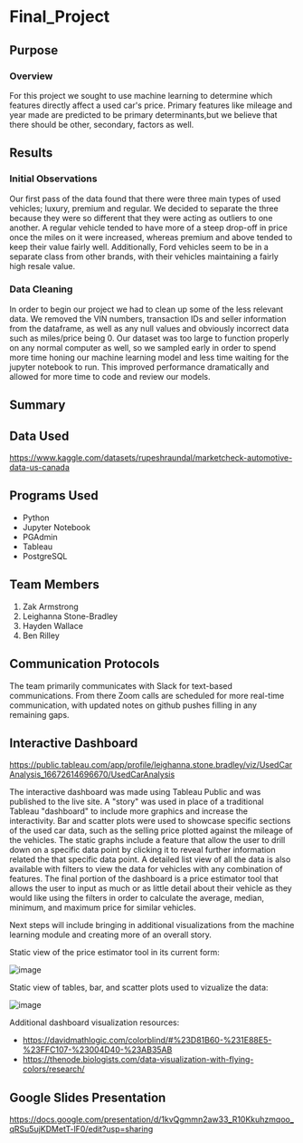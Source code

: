 # Final_Project

## Purpose

### Overview

For this project we sought to use machine learning to determine which features directly affect a used car's price. Primary features like mileage and year made are predicted to be primary determinants,but we believe that there should be other, secondary, factors as well. 

## Results

### Initial Observations

Our first pass of the data found that there were three main types of used vehicles; luxury, premium and regular. We decided to separate the three because they were so different that they were acting as outliers to one another. A regular vehicle tended to have more of a steep drop-off in price once the miles on it were increased, whereas premium and above tended to keep their value fairly well. Additionally, Ford vehicles seem to be in a separate class from other brands, with their vehicles maintaining a fairly high resale value.

### Data Cleaning

In order to begin our project we had to clean up some of the less relevant data. We removed the VIN numbers, transaction IDs and seller information from the dataframe, as well as any null values and obviously incorrect data such as miles/price being 0. Our dataset was too large to function properly on any normal computer as well, so we sampled early in order to spend more time honing our machine learning model and less time waiting for the jupyter notebook to run. This improved performance dramatically and allowed for more time to code and review our models.

## Summary

## Data Used

https://www.kaggle.com/datasets/rupeshraundal/marketcheck-automotive-data-us-canada

## Programs Used

- Python
- Jupyter Notebook
- PGAdmin
- Tableau
- PostgreSQL

## Team Members

1. Zak Armstrong
2. Leighanna Stone-Bradley
3. Hayden Wallace
4. Ben Rilley

## Communication Protocols

The team primarily communicates with Slack for text-based communications. From there Zoom calls are scheduled for more real-time communication, with updated notes on github pushes filling in any remaining gaps.

## Interactive Dashboard

https://public.tableau.com/app/profile/leighanna.stone.bradley/viz/UsedCarAnalysis_16672614696670/UsedCarAnalysis

The interactive dashboard was made using Tableau Public and was published to the live site. A "story" was used in place of a traditional Tableau "dashboard" to include more graphics and increase the interactivity. Bar and scatter plots were used to showcase specific sections of the used car data, such as the selling price plotted against the mileage of the vehicles. The static graphs include a feature that allow the user to drill down on a specific data point by clicking it to reveal further information related the that specific data point. A detailed list view of all the data is also available with filters to view the data for vehicles with any combination of features. The final portion of the dashboard is a price estimator tool that allows the user to input as much or as little detail about their vehicle as they would like using the filters in order to calculate the average, median, minimum, and maximum price for similar vehicles. 

Next steps will include bringing in additional visualizations from the machine learning module and creating more of an overall story.

Static view of the price estimator tool in its current form:

![image](https://user-images.githubusercontent.com/107161421/199846538-99326eec-32f4-46a8-b64e-2d81b9985105.png)

Static view of tables, bar, and scatter plots used to vizualize the data:

![image](https://user-images.githubusercontent.com/107161421/199846783-3f76894a-de78-48ba-a936-d299aa084c95.png)

Additional dashboard visualization resources:
- https://davidmathlogic.com/colorblind/#%23D81B60-%231E88E5-%23FFC107-%23004D40-%23AB35AB
- https://thenode.biologists.com/data-visualization-with-flying-colors/research/

## Google Slides Presentation

https://docs.google.com/presentation/d/1kvQgmmn2aw33_R10Kkuhzmqoo_qRSu5ujKDMetT-lF0/edit?usp=sharing
